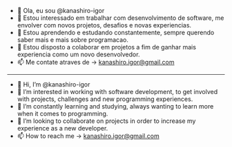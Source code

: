 - 👋 Ola, eu sou @kanashiro-igor
- 👀 Estou interessado em trabalhar com desenvolvimento de software, me envolver com novos projetos, desafios e novas experiencias.
- 🌱 Estou aprendendo e estudando constantemente, sempre querendo saber mais e mais sobre programacao.
- 💞️ Estou disposto a colaborar em projetos a fim de ganhar mais experiencia como um novo desenvolvedor.
- 📫 Me contate atraves de -> kanashiro.igor@gmail.com
----------------------------------------------------------------------------------------------------------------
- 👋 Hi, I’m @kanashiro-igor
- 👀 I’m interested in working with software development, to get involved with projects, challenges and new programming experiences.
- 🌱 I’m constantly learning and studying, always wanting to learn more when it comes to programming.
- 💞️ I’m looking to collaborate on projects in order to increase my experience as a new developer.
- 📫 How to reach me -> kanashiro.igor@gmail.com

<!---
kanashiro-igor/kanashiro-igor is a ✨ special ✨ repository because its `README.md` (this file) appears on your GitHub profile.
You can click the Preview link to take a look at your changes.
--->
